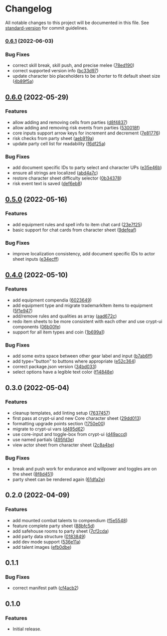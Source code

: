 # Changelog

All notable changes to this project will be documented in this file. See [standard-version](https://github.com/conventional-changelog/standard-version) for commit guidelines.

### [0.6.1](https://github.com/OfficerHalf/cryptomancer-fvtt/compare/v0.6.0...v0.6.1) (2022-06-03)


### Bug Fixes

* correct skill break, skill push, and precise melee ([78ed190](https://github.com/OfficerHalf/cryptomancer-fvtt/commit/78ed1909f5eac89547491c67ea4ca02c87a1b25a))
* correct supported version info ([bc33d97](https://github.com/OfficerHalf/cryptomancer-fvtt/commit/bc33d97d2ac5f310a1e1989bc9d1d41886fed830))
* update character bio placeholders to be shorter to fit default sheet size ([4b89f5a](https://github.com/OfficerHalf/cryptomancer-fvtt/commit/4b89f5a0d42a5dfe0f94f066bd8e697771b5a627))

## [0.6.0](https://github.com/OfficerHalf/cryptomancer-fvtt/compare/v0.5.0...v0.6.0) (2022-05-29)


### Features

* allow adding and removing cells from parties ([d8f4837](https://github.com/OfficerHalf/cryptomancer-fvtt/commit/d8f48372d9d6a4a60f4ce9c06f6ab12d1062a8a0))
* allow adding and removing risk events from parties ([530018f](https://github.com/OfficerHalf/cryptomancer-fvtt/commit/530018fd7e2294a1113fccb64733b2ef0a7e77fa))
* core inputs support arrow keys for increment and decrement ([7e81776](https://github.com/OfficerHalf/cryptomancer-fvtt/commit/7e81776e2494490a2f918bc931ff37606907f711))
* risk checks from party sheet ([aeb919a](https://github.com/OfficerHalf/cryptomancer-fvtt/commit/aeb919a69fd5ad7b2f8bf9e3f46aaa971716d67c))
* update party cell list for readability ([f6df25a](https://github.com/OfficerHalf/cryptomancer-fvtt/commit/f6df25af397490680e13262aaebe6df4136880b9))


### Bug Fixes

* add document specific IDs to party select and character UPs ([e35e46b](https://github.com/OfficerHalf/cryptomancer-fvtt/commit/e35e46b23b6da0614f490793b715e3dcc1850d2a))
* ensure all strings are localized ([abd4a7c](https://github.com/OfficerHalf/cryptomancer-fvtt/commit/abd4a7cd3a3f17089aa4e521a90ff1a2dd5d595b))
* restore character sheet difficulty selector ([0b34378](https://github.com/OfficerHalf/cryptomancer-fvtt/commit/0b34378962fd4d2ac82a50e620bd378b00118dfb))
* risk event text is saved ([def6eb8](https://github.com/OfficerHalf/cryptomancer-fvtt/commit/def6eb8d49a83fdf9c56cef56194c13b54f77d59))

## [0.5.0](https://github.com/OfficerHalf/cryptomancer-fvtt/compare/v0.4.0...v0.5.0) (2022-05-16)


### Features

* add equipment rules and spell info to item chat card ([23e7f25](https://github.com/OfficerHalf/cryptomancer-fvtt/commit/23e7f25106f599c43ca3127bbc5d673b7ca64394))
* basic support for chat cards from character sheet ([9defeaf](https://github.com/OfficerHalf/cryptomancer-fvtt/commit/9defeaf770243f68c6152ffa231d9636be1966b2))


### Bug Fixes

* improve localization consistency, add document specific IDs to actor sheet inputs ([e34ecff](https://github.com/OfficerHalf/cryptomancer-fvtt/commit/e34ecff0ba31f7eb2de3f6d5396e2d2b112f7240))

## [0.4.0](https://github.com/OfficerHalf/cryptomancer-fvtt/compare/v0.3.0...v0.4.0) (2022-05-10)


### Features

* add equipment compendia ([6023649](https://github.com/OfficerHalf/cryptomancer-fvtt/commit/6023649116619cf0ac1e38f64652c90dc2bb3668))
* add equipment type and migrate trademarkItem items to equipment ([5f1e947](https://github.com/OfficerHalf/cryptomancer-fvtt/commit/5f1e947e63299ccf955d5f8e327c8a64e947c359))
* add/remove rules and qualities as array ([aad672c](https://github.com/OfficerHalf/cryptomancer-fvtt/commit/aad672c6a2d004907b49da967bcf4d1ffc3d5d68))
* redo item sheets to be more consistent with each other and use crypt-ui components ([06b00fe](https://github.com/OfficerHalf/cryptomancer-fvtt/commit/06b00fed38e17768b8833416a8e3813e30e5b58f))
* support for all item types and coin ([1b699a1](https://github.com/OfficerHalf/cryptomancer-fvtt/commit/1b699a104f1fceb5116db5a70b9d2ed02b39f403))


### Bug Fixes

* add some extra space between other gear label and input ([b7ab6ff](https://github.com/OfficerHalf/cryptomancer-fvtt/commit/b7ab6ff2c041eb6a019f7bca77533a8ea5b2cb6b))
* add type="button" to buttons where appropriate ([e52c364](https://github.com/OfficerHalf/cryptomancer-fvtt/commit/e52c3643500e38786b859dfeb90a68c4f7e1998c))
* correct package.json version ([34bd033](https://github.com/OfficerHalf/cryptomancer-fvtt/commit/34bd033614c2607cfa8cc71da5e89b2da3cec118))
* select options have a legible text color ([f14848e](https://github.com/OfficerHalf/cryptomancer-fvtt/commit/f14848eee2f1b1141f322493e13a031276bfc81d))

## 0.3.0 (2022-05-04)

### Features

- cleanup templates, add linting setup ([7637457](https://github.com/OfficerHalf/cryptomancer-fvtt/commit/7637457fe0489fa5858db27cae91248fa27f2dca))
- first pass at crypt-ui and new Core character sheet ([29dd013](https://github.com/OfficerHalf/cryptomancer-fvtt/commit/29dd013358b7b1ff8a483d53856a71667c3cfeb6))
- formatting upgrade points section ([1750e00](https://github.com/OfficerHalf/cryptomancer-fvtt/commit/1750e00aacafbb32613bb6c4ff6951c5dad9e9b4))
- migrate to crypt-ui vars ([d495d62](https://github.com/OfficerHalf/cryptomancer-fvtt/commit/d495d6249ad6059b2097a5d76ba39e243a4a8868))
- use core-input and toggle-box from crypt-ui ([d49accd](https://github.com/OfficerHalf/cryptomancer-fvtt/commit/d49accd7354630965f0ea4cf16a8f6a49e258648))
- use named partials ([495fd3e](https://github.com/OfficerHalf/cryptomancer-fvtt/commit/495fd3eb2276a7fa3d187168c154b0fb4aa7979a))
- view actor sheet from character sheet ([2c8a4be](https://github.com/OfficerHalf/cryptomancer-fvtt/commit/2c8a4be6d2899b56fc5b904456c4510320f2b809))

### Bug Fixes

- break and push work for endurance and willpower and toggles are on the sheet ([8f8d451](https://github.com/OfficerHalf/cryptomancer-fvtt/commit/8f8d4516fe9f67d212ad2c6f9ef6a2e4dc7bad3b))
- party sheet can be rendered again ([61dfa2e](https://github.com/OfficerHalf/cryptomancer-fvtt/commit/61dfa2ef733b8ddb6d3902887068890c5115d3ef))

## 0.2.0 (2022-04-09)

### Features

- add mounted combat talents to compendium ([f5e5548](https://github.com/OfficerHalf/cryptomancer-fvtt/commit/f5e5548f1c5acea6e76a9a4ac7beba4ea54b6822))
- feature complete party sheet ([88bfc5d](https://github.com/OfficerHalf/cryptomancer-fvtt/commit/88bfc5d0eeac6385e42a821854c5ddb2c5b999e3))
- add safehouse rooms to party sheet ([7cf2cda](https://github.com/OfficerHalf/cryptomancer-fvtt/commit/7cf2cda172cdbd3d2e3c7df2fecfaec27204df8d))
- add party data structure ([0183849](https://github.com/OfficerHalf/cryptomancer-fvtt/commit/0183849c560529462e9674bc4890d5383ccc3814))
- add dev mode support ([536e11a](https://github.com/OfficerHalf/cryptomancer-fvtt/commit/536e11a0eef3b944b4ddf64fa913cf4c34fd79fb))
- add talent images ([efb0dbe](https://github.com/OfficerHalf/cryptomancer-fvtt/commit/efb0dbec76706ec3cada4ffba38d4a48eaca858f))

## 0.1.1

### Bug Fixes

- correct manifest path ([cf4acb2](https://github.com/OfficerHalf/cryptomancer-fvtt/commit/cf4acb2ddc3f385b940f942d91972c399e7de963))

## 0.1.0

### Features

- Initial release.
